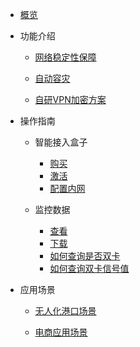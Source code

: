 * [概览](/accessgw/README.md)

* 功能介绍

  * [网络稳定性保障](/accessgw/stability.md)
  
  * [自动容灾](/accessgw/recovery.md)

  * [自研VPN加密方案](/accessgw/VPN.md)

* 操作指南 

  * 智能接入盒子  
  
     * [购买](/accessgw/guide/buy)
     * [激活](/accessgw/guide/activate)
     * [配置内网](/accessgw/LAN.md)

  * 监控数据

      * [查看]( /accessgw/guide/check)
      * [下载](/accessgw/guide/download)
      * [如何查询是否双卡](/accessgw/dual-sim.md)
      * [如何查询双卡信号值](/accessgw/signal.md)
* 应用场景   
  * [无人化港口场景](/accessgw/port.md)
  
  * [电商应用场景](/accessgw/e-commerce.md)

